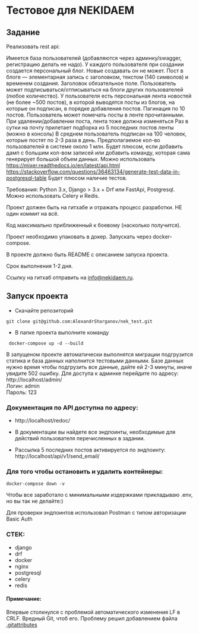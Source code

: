 # Тестовое для NEKIDAEM

## Задание
Реализовать rest api:

Имеется база пользователей (добавляются через админку/swagger, регистрацию делать не надо).
У каждого пользователя при создании создается персональный блог. Новые создавать он не может.
Пост в блоге — элементарная запись с заголовком, текстом (140 символов) и временем создания. Заголовок обязательное поле.
Пользователь может подписываться/отписываться на блоги других пользователей (любое количество).
У пользователя есть персональная лента новостей (не более ~500 постов), в которой выводятся посты из блогов, на которые он подписан, в порядке добавления постов. Пагинация по 10 постов.
Пользователь может помечать посты в ленте прочитанными.
При удалении/добавлении поста, лента тоже должна изменяться
Раз в сутки на почту прилетает подборка из 5 последних постов ленты (можно в консоль)
В среднем пользователь подписан на 100 человек, которые постят по 2-3 раза в день.
Предполагаемое кол-во пользователей в системе около 1 млн.
Будет плюсом, если добавить дамп с большим кол-вом записей или добавить команду, которая сама генерирует большой объем данных.
Можно использовать https://mixer.readthedocs.io/en/latest/api.html https://stackoverflow.com/questions/36463134/generate-test-data-in-postgresql-table
Будет плюсом наличие тестов.


Требования:
Python 3.x, Django > 3.х + Drf или FastApi, Postgresql. Можно использовать Celery и Redis. 

Проект должен быть на гитхабе и отражать процесс разработки. НЕ один коммит на всё.

Код максимально приближенный к боевому (насколько получится).

Проект необходимо упаковать в докер. Запускать через docker-compose.

В проекте должно быть README с описанием запуска проекта.

Срок выполнения 1-2 дня.

Ссылку на гитхаб отправить на info@nekidaem.ru.

## Запуск проекта

- Скачайте репозиторий
```
git clone git@github.com:AlexandrSharganov/nek_test.git
```

- В папке проекта выполните команду
```
 docker-compose up -d --build
```
В запущеном проекте автоматически выполнятся миграции подгрузится статика и база данных наполнится тестовыми данными. Базе данных нужно время чтобы подгрузить все данные, дайте ей 2-3 минуты, иначе увидите 502 ошибку. Для доступа к админке перейдите по адресу:  
http://localhost/admin/  
Логин: admin  
Пароль: 123

### Документация по API доступна по адресу:  
- http://localhost/redoc/  

- В документации вы найдете все эндпоинты, необходимые для действий пользователя перечисленных в задании.
- Рассылка 5 последних постов активируется по эндпоинту:  http://localhost/api/v1/send_email/

### Для того чтобы остановить и удалить контейнеры:
```
docker-compose down -v
```

Чтобы все заработало с минимальными издержками прикладываю .env, но вы так не делайте:)

Для проверки эндпоинтов использовал Postman c типом авторизации Basic Auth

### СТЕК:
- django
- drf
- docker
- nginx
- postgresql
- celery
- redis

#### Примечание:
Впервые столкнулся с проблемой автоматического изменения LF в CRLF. Вредный Git, чтоб его. Проблему решил добавлением файла [.gitattributes](https://github.com/AlexandrSharganov/nek_test/blob/master/.gitattributes)
